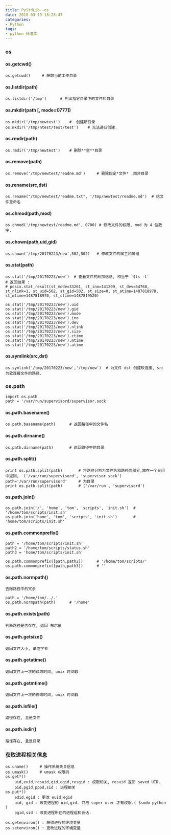 ```yaml
---
title: PyStdLib--os
date: 2018-03-19 18:28:47
categories:
- Python
tags:
- python 标准库
---
```

### os
#### os.getcwd()
    os.getcwd()     # 获取当前工作目录
#### os.listdir(path)
    os.listdir('/tmp')      # 列出指定目录下的文件和目录
#### os.mkdir(path [, mode=0777])
    os.mkdir('/tmp/newtest')    #  创建新目录
    os.mkdir('/tmp/ntest/test/test')    # 无法递归创建.  

#### os.rmdir(path)
    os.rmdir('/tmp/newtest')    # 删除**空**目录  

#### os.remove(path)
    os.remove('/tmp/newtest/readne.md')     # 删除指定*文件* ,而非目录

#### os.rename(src,dst)
    os.rename("/tmp/newtest/readme.txt", '/tmp/newtest/readme.md')  # 给文件重命名

#### os.chmod(path,mod)
    os.chmod('/tmp/newtest/readme.md', 0700) # 修改文件的权限, mod 为 4 位数字.

#### os.chown(path,uid,gid)
    os.chown('/tmp/20170223/new',502,502)   # 修改文件的属主和属组

#### os.stat(path)
    os.stat('/tmp/20170223/new')  # 查看文件的附加信息, 相当于 `$ls -l`
    # 返回结果 : 
    # posix.stat_result(st_mode=33261, st_ino=141209, st_dev=64768, st_nlink=1, st_uid=502, st_gid=502, st_size=0, st_atime=1487818970, st_mtime=1487818970, st_ctime=1487819520)

    os.stat('/tmp/20170223/new').uid
    os.stat('/tmp/20170223/new').gid
    os.stat('/tmp/20170223/new').mode
    os.stat('/tmp/20170223/new').ino
    os.stat('/tmp/20170223/new').dev
    os.stat('/tmp/20170223/new').nlink
    os.stat('/tmp/20170223/new').size
    os.stat('/tmp/20170223/new').ctime
    os.stat('/tmp/20170223/new').mtime
    os.stat('/tmp/20170223/new').atime  

#### os.symlink(src,dst)
    os.symlink('/tmp/20170223/new','/tmp/new')  # 为文件 dst 创建软连接, src 为软连接文件的路径.

### os.path
    import os.path
    path = '/var/run/supervisord/supervisor.sock'
#### os.path.basename()
    os.path.basename(path)      # 返回路径中的文件名 
#### os.path.dirname()
    os.path.dirname(path)       # 返回路径中的目录
#### os.path.split()
    print os.path.split(path)       # 将路径分割为文件名和路径两部分,放在一个元组中返回,  ('/var/run/supervisord', 'supervisor.sock')
    path='/var/run/supervisord'     # 为目录
    print os.path.split(path)       # ('/var/run', 'supervisord')
#### os.path.join()
    os.path.join('/', 'home', 'tom', 'scripts', 'init.sh')  # '/home/tom/scripts/init.sh'
    os.path.join('home', 'tom', 'scripts', 'init.sh')       # 'home/tom/scripts/init.sh'

#### os.path.commonprefix()
    path = '/home/tom/scripts/init.sh'
    path2 = '/home/tom/scripts/status.sh'
    path3 = 'home/tom/scripts/init.sh'
    
    os.path.commonprefix([path,path2])      # '/home/tom/scripts/' 
    os.path.commonprefix([path,path3])      # ''
#### os.path.normpath() 
    去除路径中的冗余

    path = '/home/tom/../.'
    os.path.normpath(path)      # '/home'

#### os.path.exists(path) 
    判断路径是否存在, 返回 布尔值

#### os.path.getsize() 
    返回文件大小, 单位字节
#### os.path.getatime() 
    返回文件上一次的读取时间, unix 时间戳
#### os.path.getmtime() 
    返回文件上一次的修改时间, unix 时间戳

#### os.path.isfile() 
    路径存在, 且是文件
#### os.path.isdir() 
    路径存在, 且是目录

### 获取进程相关信息

    os.uname()     # 操作系统先关信息
    os.umask()     # umask 权限码
    os.get*()
        uid,euid,resuid,gid,egid,resgid : 权限相关, resuid 返回 saved UID.
        pid,pgid,ppod,sid : 进程相关
    os.put*() 
        edid,egid : 更改 euid,egid
        uid, gid : 改变进程的 uid,gid. 只用 super user 才有权限.( $sudo python )
        pgid,sid : 改变进程所在的进程组和会话.

    os.getenviron() : 获得进程的环境变量
    os.setenviron() : 更改进程的环境变量